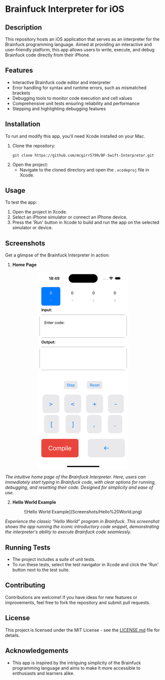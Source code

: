 # Brainfuck Interpreter for iOS

## Description
This repository hosts an iOS application that serves as an interpreter for the Brainfuck programming language. Aimed at providing an interactive and user-friendly platform, this app allows users to write, execute, and debug Brainfuck code directly from their iPhone.

## Features
- Interactive Brainfuck code editor and interpreter
- Error handling for syntax and runtime errors, such as mismatched brackets
- Debugging tools to monitor code execution and cell values
- Comprehensive unit tests ensuring reliability and performance
- Stepping and highlighting debugging features

## Installation
To run and modify this app, you'll need Xcode installed on your Mac.

1. Clone the repository:
   ```
   git clone https://github.com/mcgirr5799/BF-Swift-Interpreter.git
   ```
2. Open the project:
   - Navigate to the cloned directory and open the `.xcodeproj` file in Xcode.

## Usage
To test the app:
1. Open the project in Xcode.
2. Select an iPhone simulator or connect an iPhone device.
3. Press the 'Run' button in Xcode to build and run the app on the selected simulator or device.

## Screenshots
Get a glimpse of the Brainfuck Interpreter in action:

1. **Home Page**
<div align="center">

![Home Page](Screenshots/Home%20Screen.png)

</div>

_The intuitive home page of the Brainfuck Interpreter. Here, users can immediately start typing in Brainfuck code, with clear options for running, debugging, and resetting their code. Designed for simplicity and ease of use._

2. **Hello World Example**
<div align="center">
![Hello World Example](Screenshots/Hello%20World.png)
</div>

_Experience the classic "Hello World" program in Brainfuck. This screenshot shows the app running the iconic introductory code snippet, demonstrating the interpreter's ability to execute Brainfuck code seamlessly._

## Running Tests
- The project includes a suite of unit tests.
- To run these tests, select the test navigator in Xcode and click the 'Run' button next to the test suite.

## Contributing
Contributions are welcome! If you have ideas for new features or improvements, feel free to fork the repository and submit pull requests.

## License
This project is licensed under the MIT License - see the [LICENSE.md](LICENSE) file for details.

## Acknowledgements
- This app is inspired by the intriguing simplicity of the Brainfuck programming language and aims to make it more accessible to enthusiasts and learners alike.
